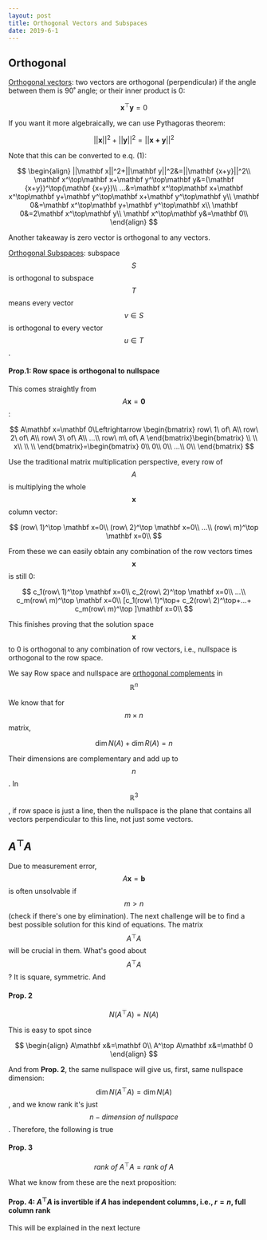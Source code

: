 ```yaml
---
layout: post
title: Orthogonal Vectors and Subspaces
date: 2019-6-1
---
```


## Orthogonal

<u>Orthogonal vectors</u>: two vectors are orthogonal (perpendicular) if the angle between them is 90˚ angle; or their inner product is 0:

$$
\mathbf x^\top \mathbf y=0\tag{1}
$$

If you want it more algebraically, we can use Pythagoras theorem:

$$
||\mathbf x||^2+||\mathbf y||^2=||\mathbf {x+y}||^2
$$

Note that this can be converted to e.q. (1):

$$
\begin{align}
||\mathbf x||^2+||\mathbf y||^2&=||\mathbf {x+y}||^2\\
\mathbf x^\top\mathbf x+\mathbf y^\top\mathbf y&=(\mathbf {x+y})^\top(\mathbf {x+y})\\
...&=\mathbf x^\top\mathbf x+\mathbf x^\top\mathbf y+\mathbf y^\top\mathbf x+\mathbf y^\top\mathbf y\\
\mathbf 0&=\mathbf x^\top\mathbf y+\mathbf y^\top\mathbf x\\
\mathbf 0&=2\mathbf x^\top\mathbf y\\
\mathbf x^\top\mathbf y&=\mathbf 0\\
\end{align}
$$

Another takeaway is zero vector is orthogonal to any vectors. 

<u>Orthogonal Subspaces</u>: subspace $$S$$ is orthogonal to subspace $$T$$ means every vector $$v\in S$$ is orthogonal to every vector $$u\in T$$. 

#### Prop.1: Row space is orthogonal to nullspace

This comes straightly from $$A\mathbf x=\mathbf 0$$:

$$
A\mathbf x=\mathbf 0\Leftrightarrow \begin{bmatrix}
row\ 1\ of\ A\\
row\ 2\ of\ A\\
row\ 3\ of\ A\\
...\\
row\ m\ of\ A
\end{bmatrix}\begin{bmatrix}
\\
 \\
x\\
 \\
 \\
\end{bmatrix}=\begin{bmatrix}
0\\
0\\
0\\
...\\
0\\
\end{bmatrix}
$$

Use the traditional matrix multiplication perspective, every row of $$A$$ is multiplying the whole $$\mathbf x$$ column vector:

$$
(row\ 1)^\top \mathbf x=0\\
(row\ 2)^\top \mathbf x=0\\
...\\
(row\ m)^\top \mathbf x=0\\
$$

From these we can easily obtain any combination of the row vectors times $$\mathbf x$$ is still 0:

$$
c_1(row\ 1)^\top \mathbf x=0\\
c_2(row\ 2)^\top \mathbf x=0\\
...\\
c_m(row\ m)^\top \mathbf x=0\\
[c_1(row\ 1)^\top+
c_2(row\ 2)^\top+...+
c_m(row\ m)^\top ]\mathbf x=0\\
$$

This finishes proving that the solution space $$\mathbf x$$ to 0 is orthogonal to any combination of row vectors, i.e., nullspace is orthogonal to the row space.

We say Row space and nullspace are <u>orthogonal complements</u> in $$\mathbb R^n$$

We know that for $$m\times n$$ matrix, 

$$
\dim N(A)+\dim R(A)=n
$$

Their dimensions are complementary and add up to $$n$$. In $$\mathbb R^3$$, if row space is just a line, then the nullspace is the plane that contains all vectors perpendicular to this line, not just some vectors.

## $A^\top A$

Due to measurement error, $$A\mathbf x=\mathbf b$$ is often unsolvable if $$m>n$$ (check if there's one by elimination). The next challenge will be to find a best possible solution for this kind of equations. The matrix $$A^\top A$$ will be crucial in them. What's good about $$A^\top A$$? It is square,  symmetric. And 

#### Prop. 2

$$
N(A^\top A)=N(A)
$$

This is easy to spot since 

$$
\begin{align}
A\mathbf x&=\mathbf 0\\
A^\top A\mathbf x&=\mathbf 0
\end{align}
$$

And from **Prop. 2**, the same nullspace will give us, first, same nullspace  dimension: $$\dim N(A^\top A)=\dim N(A)$$, and we know rank it's just $$n-dimension\ of\ nullspace$$. Therefore, the following is true

#### Prop. 3

$$
rank\ of\ A^\top A=rank\ of\ A
$$

What we know from these are the next proposition:

#### Prop. 4: $A^\top A$ is invertible if $A$ has independent columns, i.e., $r=n$, full column rank

This will be explained in the next lecture